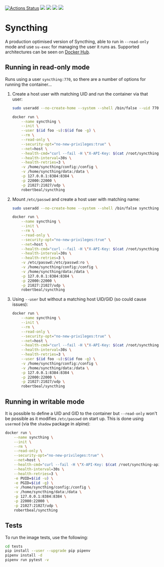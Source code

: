 [![Actions Status](https://github.com/robertbeal/docker-syncthing/workflows/build/badge.svg)](https://github.com/robertbeal/docker-syncthing/actions)
[![](https://images.microbadger.com/badges/image/robertbeal/syncthing.svg)](https://microbadger.com/images/robertbeal/syncthing "Get your own image badge on microbadger.com")
[![](https://images.microbadger.com/badges/version/robertbeal/syncthing.svg)](https://microbadger.com/images/robertbeal/syncthing "Get your own version badge on microbadger.com")
[![](https://img.shields.io/docker/pulls/robertbeal/syncthing.svg)](https://hub.docker.com/r/robertbeal/syncthing/)
[![](https://img.shields.io/docker/stars/robertbeal/syncthing.svg)](https://hub.docker.com/r/robertbeal/syncthing/)

# Syncthing

A production optimised version of Syncthing, able to run in `--read-only` mode and use `su-exec` for managing the user it runs as. Supported architectures can be seen on [Docker Hub](https://hub.docker.com/repository/docker/robertbeal/syncthing). 

## Running in read-only mode

Runs using a user `syncthing:770`, so there are a number of options for running the container...

1. Create a host user with matching UID and run the container via that user:

    ```bash
    sudo useradd --no-create-home --system --shell /bin/false --uid 770 foo

    docker run \
        --name syncthing \
        --init \
        --user $(id foo -u):$(id foo -g) \
        --rm \
        --read-only \
        --security-opt="no-new-privileges:true" \
        --net=host \
        --health-cmd="curl --fail -H \"X-API-Key: $(cat /root/syncthing-api-key)\" http://127.0.0.1:8384/rest/system/ping || exit 1" \
        --health-interval=30s \
        --health-retries=3 \
        -v /home/syncthing/config:/config \
        -v /home/syncthing/data:/data \
        -p 127.0.0.1:8384:8384 \
        -p 22000:22000 \
        -p 21027:21027/udp \
        robertbeal/syncthing
    ```

1. Mount `/etc/passwd` and create a host user with matching name:

    ```bash
    sudo useradd --no-create-home --system --shell /bin/false syncthing

    docker run \
        --name syncthing \
        --init \
        --rm \
        --read-only \
        --security-opt="no-new-privileges:true" \
        --net=host \
        --health-cmd="curl --fail -H \"X-API-Key: $(cat /root/syncthing-api-key)\" http://127.0.0.1:8384/rest/system/ping || exit 1" \
        --health-interval=30s \
        --health-retries=3 \
        -v /etc/passwd:/etc/passwd:ro \
        -v /home/syncthing/config:/config \
        -v /home/syncthing/data:/data \
        -p 127.0.0.1:8384:8384 \
        -p 22000:22000 \
        -p 21027:21027/udp \
        robertbeal/syncthing
    ```

1. Using `--user` but without a matching host UID/GID (so could cause issues):

    ```bash
    docker run \
        --name syncthing \
        --init \
        --rm \
        --read-only \
        --security-opt="no-new-privileges:true" \
        --net=host \
        --health-cmd="curl --fail -H \"X-API-Key: $(cat /root/syncthing-api-key)\" http://127.0.0.1:8384/rest/system/ping || exit 1" \
        --health-interval=30s \
        --health-retries=3 \
        --user $(id foo -u):$(id foo -g) \
        -v /home/syncthing/config:/config \
        -v /home/syncthing/data:/data \
        -p 127.0.0.1:8384:8384 \
        -p 22000:22000 \
        -p 21027:21027/udp \
        robertbeal/syncthing
    ```

## Running in writable mode

It is possible to define a UID and GID to the container but `--read-only` won't be possible as it modifies `/etc/passwd` on start up. This is done using `usermod` (via the `shadow` package in alpine):

```bash
docker run \
    --name syncthing \
    --init \
    --rm \
    --read-only \
    --security-opt="no-new-privileges:true" \
    --net=host \
    --health-cmd="curl --fail -H \"X-API-Key: $(cat /root/syncthing-api-key)\" http://127.0.0.1:8384/rest/system/ping || exit 1" \
    --health-interval=30s \
    --health-retries=3 \
    -e PUID=$(id -u) \
    -e PGID=$(id -g) \
    -v /home/syncthing/config:/config \
    -v /home/syncthing/data:/data \
    -p 127.0.0.1:8384:8384 \
    -p 22000:22000 \
    -p 21027:21027/udp \
    robertbeal/syncthing
```

## Tests

To run the image tests, use the following:

```bash
cd tests
pip install --user --upgrade pip pipenv
pipenv install -d
pipenv run pytest -v
```
